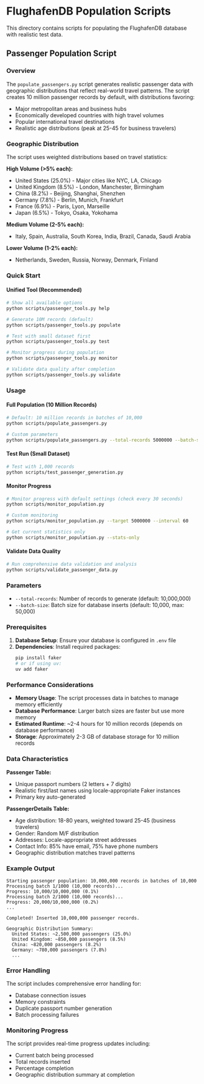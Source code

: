 # FlughafenDB Population Scripts

This directory contains scripts for populating the FlughafenDB database with realistic test data.

## Passenger Population Script

### Overview

The `populate_passengers.py` script generates realistic passenger data with geographic distributions that reflect real-world travel patterns. The script creates 10 million passenger records by default, with distributions favoring:

- Major metropolitan areas and business hubs
- Economically developed countries with high travel volumes
- Popular international travel destinations
- Realistic age distributions (peak at 25-45 for business travelers)

### Geographic Distribution

The script uses weighted distributions based on travel statistics:

**High Volume (>5% each):**
- United States (25.0%) - Major cities like NYC, LA, Chicago
- United Kingdom (8.5%) - London, Manchester, Birmingham
- China (8.2%) - Beijing, Shanghai, Shenzhen
- Germany (7.8%) - Berlin, Munich, Frankfurt
- France (6.9%) - Paris, Lyon, Marseille
- Japan (6.5%) - Tokyo, Osaka, Yokohama

**Medium Volume (2-5% each):**
- Italy, Spain, Australia, South Korea, India, Brazil, Canada, Saudi Arabia

**Lower Volume (1-2% each):**
- Netherlands, Sweden, Russia, Norway, Denmark, Finland

### Quick Start

#### Unified Tool (Recommended)
```bash
# Show all available options
python scripts/passenger_tools.py help

# Generate 10M records (default)
python scripts/passenger_tools.py populate

# Test with small dataset first
python scripts/passenger_tools.py test

# Monitor progress during population
python scripts/passenger_tools.py monitor

# Validate data quality after completion
python scripts/passenger_tools.py validate
```

### Usage

#### Full Population (10 Million Records)
```bash
# Default: 10 million records in batches of 10,000
python scripts/populate_passengers.py

# Custom parameters
python scripts/populate_passengers.py --total-records 5000000 --batch-size 5000
```

#### Test Run (Small Dataset)
```bash
# Test with 1,000 records
python scripts/test_passenger_generation.py
```

#### Monitor Progress
```bash
# Monitor progress with default settings (check every 30 seconds)
python scripts/monitor_population.py

# Custom monitoring
python scripts/monitor_population.py --target 5000000 --interval 60

# Get current statistics only
python scripts/monitor_population.py --stats-only
```

#### Validate Data Quality
```bash
# Run comprehensive data validation and analysis
python scripts/validate_passenger_data.py
```

### Parameters

- `--total-records`: Number of records to generate (default: 10,000,000)
- `--batch-size`: Batch size for database inserts (default: 10,000, max: 50,000)

### Prerequisites

1. **Database Setup**: Ensure your database is configured in `.env` file
2. **Dependencies**: Install required packages:
   ```bash
   pip install faker
   # or if using uv:
   uv add faker
   ```

### Performance Considerations

- **Memory Usage**: The script processes data in batches to manage memory efficiently
- **Database Performance**: Larger batch sizes are faster but use more memory
- **Estimated Runtime**: ~2-4 hours for 10 million records (depends on database performance)
- **Storage**: Approximately 2-3 GB of database storage for 10 million records

### Data Characteristics

**Passenger Table:**
- Unique passport numbers (2 letters + 7 digits)
- Realistic first/last names using locale-appropriate Faker instances
- Primary key auto-generated

**PassengerDetails Table:**
- Age distribution: 18-80 years, weighted toward 25-45 (business travelers)
- Gender: Random M/F distribution
- Addresses: Locale-appropriate street addresses
- Contact Info: 85% have email, 75% have phone numbers
- Geographic distribution matches travel patterns

### Example Output

```
Starting passenger population: 10,000,000 records in batches of 10,000
Processing batch 1/1000 (10,000 records)...
Progress: 10,000/10,000,000 (0.1%)
Processing batch 2/1000 (10,000 records)...
Progress: 20,000/10,000,000 (0.2%)
...

Completed! Inserted 10,000,000 passenger records.

Geographic Distribution Summary:
  United States: ~2,500,000 passengers (25.0%)
  United Kingdom: ~850,000 passengers (8.5%)
  China: ~820,000 passengers (8.2%)
  Germany: ~780,000 passengers (7.8%)
  ...
```

### Error Handling

The script includes comprehensive error handling for:
- Database connection issues
- Memory constraints
- Duplicate passport number generation
- Batch processing failures

### Monitoring Progress

The script provides real-time progress updates including:
- Current batch being processed
- Total records inserted
- Percentage completion
- Geographic distribution summary at completion